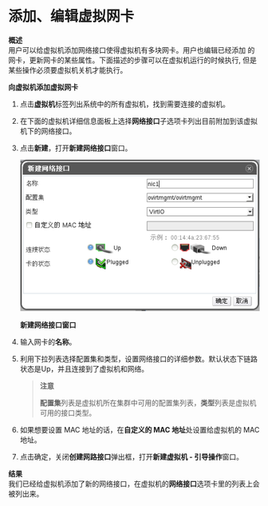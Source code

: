 # 添加、编辑虚拟网卡

**概述**<br/>
用户可以给虚拟机添加网络接口使得虚拟机有多块网卡。用户也编辑已经添加
的网卡，更新网卡的某些属性。下面描述的步骤可以在虚拟机运行的时候执行,
但是某些操作必须要虚拟机关机才能执行。


**向虚拟机添加虚拟网卡**

1. 点击**虚拟机**标签列出系统中的所有虚拟机，找到需要连接的虚拟机。

2. 在下面的虚拟机详细信息面板上选择**网络接口**子选项卡列出目前附加到该虚拟机下的网络接口。

3. 点击**新建**，打开**新建网络接口**窗口。

   ![添加虚拟网络](../images/vm-new-network-interface.png)

   **新建网络接口窗口**

4. 输入网卡的**名称**。

5. 利用下拉列表选择配置集和类型，设置网络接口的详细参数。默认状态下链路状态是Up，并且连接到了虚拟机和网络。

   > **注意**
   >
   > **配置集**列表是虚拟机所在集群中可用的配置集列表，**类型**列表是虚拟机可用的接口类型。

6. 如果想要设置 MAC 地址的话，在**自定义的 MAC 地址**处设置给虚拟机的 MAC 地址。

7. 点击确定，关闭**创建网路接口**弹出框，打开**新建虚拟机 - 引导操作**窗口。


**结果**<br/>
我们已经给虚拟机添加了新的网络接口，在虚拟机的**网络接口**选项卡里的列表上会被列出来。
